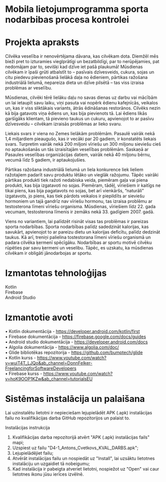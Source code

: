 # Mobila lietojumprogramma sporta nodarbibas procesa kontrolei
# Projekta apraksts
Cilvēka veselība ir nenovērtējama dāvana, kas cilvēkam dota. Diemžēl mēs bieži pret to izturamies vieglprātīgi un bezatbildīgi, par to nerūpējamies, pat nedomājam par to, sevišķi kad dzīve iet pašā plaukumā! Mūsdienas cilvēkam ir īpaši grūti atbalstīt to – pasīvais dzīvesveids, cukura, sojas un citu piedevu pievienošanā lielākā daļa no ēdieniem, pārtikas ražošana industriālā lielumā, nepareiza dieta un dzīve pilsētā – tas viss izraisa problēmas ar veselību.  
  
Mūsdienas, cilvēki tērē lielāku daļu no savas dienas uz darbu vai mācībām un lai ietaupīt savu laiku, viņi pasuta vai nopērk ēdienu kafejnīcās, veikalos un, kas ir viss sliktākais variants, ātrās ēdināšanas restorānos. Cilvēks nezin kā bija gatavots viņa ēdiens un, kas bija pievienots tā. Lai ēdiens likās garšīgāks klientam, tā pievieno taukus un cukuru, apvienojot to ar pasīvu dzīvesveidu – cilvēkam izraisās problēmas ar lieko svaru.  
  
Liekais svars ir viena no Zemes lielākām problēmām. Pasaulē vairāk nekā 1,4 miljardiem pieaugušo, kas ir vecāki par 20 gadiem, ir konstatēts liekais svars. Turpretim vairāk nekā 200 miljoni vīriešu un 300 miljonu sieviešu cieš no aptaukošanās un tās izraisītajām veselības problēmām. Saskaņā ar Pasaules veselības organizācijas datiem, vairāk nekā 40 miljonu bērnu, vecumā līdz 5 gadiem, ir aptaukojušies.  
  
Pārtikas ražošana industriālā lielumā un liela konkurence liek lieliem ražotajiem padarīt savu produktu lētāko un vieglāk ražojumu. Tāpēc vairāki pārtikas produkti tiek ražoti nedabiska veida, piemēram gaļa vai piena produkti, kas bija izgatavoti no sojas. Piemēram, tādēļ, vīriešiem ir kaitīgs ne tikai piens, kas bija pagatavots no sojas, bet arī vienkāršs, “naturāli” izgatavots,  jo piens, kas tiek pārdots veikalos ir piepildīts ar sieviešu hormoniem un tajā gandrīz nav vīriešu hormonu, tas izraisa problēmu ar testosterona līmeni vīriešu organisma. Mūsdienas, vīriešiem līdz 22. gada vecumam, testosterona līmenis ir zemāks nekā 33. gadīgiem 2007. gadā.  
  
Viens no variantiem, lai palīdzēt risināt visas tas problēmas ir pareizas sporta nodarbības. Sporta nodarbības palīdz sadedzināt kalorijas, kas savukārt, apvienojot to ar pareizu dietu un kalorijas deficītu, palīdz dedzināt taukus. Kā arī, treniņi palielina tostestorana līmeni vīriešu organismā un padara cilvēka ķermenī spēcīgāku. Nodarbības ar sportu motivē cilvēku rūpēties par savu ķermeni un veselibu. Tāpēc, es uzskatu, ka mūsdienas cilvēkam ir obligāti jānodarbojas ar sportu.  
  
# Izmantotas tehnoloģijas
Kotlin  
Firebase  
Android Studio  
  
# Izmantotie avoti
•	Kotlin dokumentācija - https://developer.android.com/kotlin/first  
•	Firebase dokumentācija - https://firebase.google.com/docs/guides  
•	Android studio dokumentācija - https://developer.android.com/docs  
•	Algolia dokumentācija - https://www.algolia.com/doc/  
•	Glide bibliotēkas repozitorija - https://github.com/bumptech/glide  
•	Kotlin kurss - https://www.youtube.com/watch?v=wuiT4T_LJQo&ab_channel=DonnFelker-FreelancingforSoftwareDevelopers  
•	Firebase kurss - https://www.youtube.com/watch?v=hoK9OOP1KZw&ab_channel=tutorialsEU  
  
# Sistēmas instalācija un palaišana
Lai uzinstalētu lietotni ir nepieciešam lejupielādēt APK (.apk) instalācijas failu no kvalifikācijas darba GitHub repozitorijos un palaist to.  
  
Instalācijas instrukcija  
1.	Kvalifikācijas darba repozitorijā atvērt "APK (.apk) instalācijas fails" mapi;  
2.	Uzspiest uz  failu "D4-1_Antons_Cvetkovs_KVAL_DARBS.apk";  
3.	Lejupielādējiet failu;  
4.	Atvērāt instalācijas failu un nospiedāt uz "Install", lai uzsāktu lietotnes instalāciju un uzgaidiet tā nobeigumu;  
5.	Kad instalācija ir pabeigta atveriet lietotni, nospiežot uz "Open" vai caur lietotnes ikonu jūsu ierīces izvēlnē.
